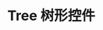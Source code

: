 # Tree 树形控件

<template>
  <w2-tree />
</template>

<script lang="ts">
import { defineComponent } from 'vue'

export default defineComponent({
  setup() {
    const data = {
      label: 'test'
    }

    return {
      data
    }
  }
})
</script>